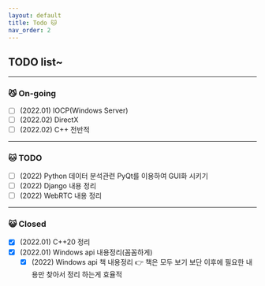```yaml
---
layout: default
title: Todo 🐱
nav_order: 2
---
```


## TODO list~

---

### 😼 On-going

 - [ ] (2022.01) IOCP(Windows Server)
 - [ ] (2022.02) DirectX
 - [ ] (2022.02) C++ 전반적

---

### 🐱 TODO

 - [ ] (2022) Python 데이터 분석관련 PyQt를 이용하여 GUI화 시키기
 - [ ] (2022) Django 내용 정리
 - [ ] (2022) WebRTC 내용 정리

---

### 😺 Closed

 - [X] (2022.01) C++20 정리
 - [X] (2022.01) Windows api 내용정리(꼼꼼하게)
   - [X] (2022) Windows api 책 내용정리 👉 책은 모두 보기 보단 이후에 필요한 내용만 찾아서 정리 하는게 효율적